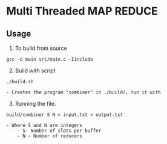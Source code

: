 # Multi Threaded MAP REDUCE


## Usage
1. To build from source
```
gcc -o main src/main.c -Iinclude
```

2. Build with script
```
./build.sh
```
    - Creates the program "combiner" in ./build/, run it with

3. Running the file. 
```
build/combiner S N < input.txt > output.txt
```
    - Where S and N are integers 
        - S- Number of slots per buffer
        - N - Number of reducers
